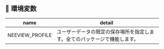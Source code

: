 ## :pushpin: 環境変数

|name|detail
|----|------
|NEEVIEW_PROFILE | ユーザーデータの既定の保存場所を指定します。全てのパッケージで機能します。
